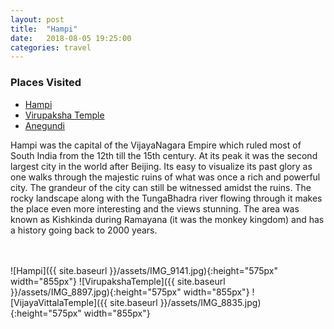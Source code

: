 ```yaml
---
layout: post
title:  "Hampi"
date:   2018-08-05 19:25:00
categories: travel
---
```

<div class="post-sidebar">
    <h3>Places Visited</h3>
    <ul>
    <li><a href="https://en.wikipedia.org/wiki/Hampi" target="_blank">Hampi</a></li>
    <li><a href="https://en.wikipedia.org/wiki/Virupaksha_Temple,_Hampi" target="_blank">Virupaksha Temple</a></li>
    <li><a href="https://en.wikipedia.org/wiki/Anegundi" target="_blank">Anegundi</a></li>
    </ul>
</div>
Hampi was the capital of the VijayaNagara Empire which ruled most of South India from the 12th till the 15th century. At its peak it was the second largest city in the world after Beijing.
Its easy to visualize its past glory as one walks through the majestic ruins of what was once a rich and powerful city. The grandeur of the city can still be witnessed amidst the ruins.
The rocky landscape along with the TungaBhadra river flowing through it makes the place even more interesting and the views stunning.
The area was known as Kishkinda during Ramayana (it was the monkey kingdom) and has a history going back to 2000 years.

<br><br>
![Hampi]({{ site.baseurl }}/assets/IMG_9141.jpg){:height="575px" width="855px"}
![VirupakshaTemple]({{ site.baseurl }}/assets/IMG_8897.jpg){:height="575px" width="855px"}
![VijayaVittalaTemple]({{ site.baseurl }}/assets/IMG_8835.jpg){:height="575px" width="855px"}
<br>

<div id='map' style='width: 725px; height: 400px;'></div>

<script>
var mymap = L.map('map').setView([15.3331898, 76.4589724], 8);

L.tileLayer('https://api.tiles.mapbox.com/v4/{id}/{z}/{x}/{y}.png?access_token={accessToken}', {
    attribution: 'Map data &copy; <a href="http://openstreetmap.org">OpenStreetMap</a> contributors, <a href="http://creativecommons.org/licenses/by-sa/2.0/">CC-BY-SA</a>, Imagery © <a href="http://mapbox.com">Mapbox</a>',
    maxZoom: 18,
    id: 'mapbox.outdoors',
    accessToken: 'pk.eyJ1IjoiemFwYXRhIiwiYSI6ImNpejQ2NmZrbzA0a3MzM280Zm40MjNlamcifQ.F1fnWKHio8oHmzw59V6qgw'
}).addTo(mymap);

var marker = L.marker([15.3331898, 76.4589724]).addTo(mymap);
marker.bindPopup("Agonda");
</script>
